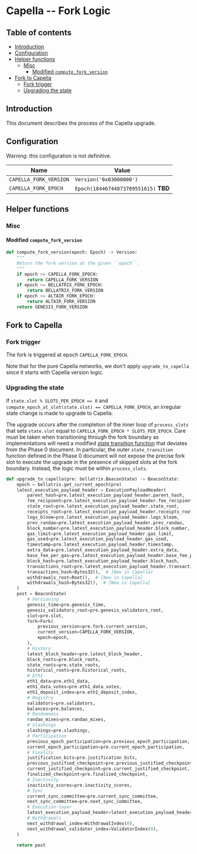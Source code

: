 # Capella -- Fork Logic

## Table of contents

<!-- START doctoc generated TOC please keep comment here to allow auto update -->
<!-- DON'T EDIT THIS SECTION, INSTEAD RE-RUN doctoc TO UPDATE -->

- [Introduction](#introduction)
- [Configuration](#configuration)
- [Helper functions](#helper-functions)
  - [Misc](#misc)
    - [Modified `compute_fork_version`](#modified-compute_fork_version)
- [Fork to Capella](#fork-to-capella)
  - [Fork trigger](#fork-trigger)
  - [Upgrading the state](#upgrading-the-state)

<!-- END doctoc generated TOC please keep comment here to allow auto update -->

## Introduction

This document describes the process of the Capella upgrade.

## Configuration

Warning: this configuration is not definitive.

| Name | Value |
| - | - |
| `CAPELLA_FORK_VERSION` | `Version('0x03000000')` |
| `CAPELLA_FORK_EPOCH` | `Epoch(18446744073709551615)` **TBD** |


## Helper functions

### Misc

#### Modified `compute_fork_version`

```python
def compute_fork_version(epoch: Epoch) -> Version:
    """
    Return the fork version at the given ``epoch``.
    """
    if epoch >= CAPELLA_FORK_EPOCH:
        return CAPELLA_FORK_VERSION
    if epoch >= BELLATRIX_FORK_EPOCH:
        return BELLATRIX_FORK_VERSION
    if epoch >= ALTAIR_FORK_EPOCH:
        return ALTAIR_FORK_VERSION
    return GENESIS_FORK_VERSION
```

## Fork to Capella

### Fork trigger

The fork is triggered at epoch `CAPELLA_FORK_EPOCH`.

Note that for the pure Capella networks, we don't apply `upgrade_to_capella` since it starts with Capella version logic.

### Upgrading the state

If `state.slot % SLOTS_PER_EPOCH == 0` and `compute_epoch_at_slot(state.slot) == CAPELLA_FORK_EPOCH`,
an irregular state change is made to upgrade to Capella.

The upgrade occurs after the completion of the inner loop of `process_slots` that sets `state.slot` equal to `CAPELLA_FORK_EPOCH * SLOTS_PER_EPOCH`.
Care must be taken when transitioning through the fork boundary as implementations will need a modified [state transition function](../phase0/beacon-chain.md#beacon-chain-state-transition-function) that deviates from the Phase 0 document.
In particular, the outer `state_transition` function defined in the Phase 0 document will not expose the precise fork slot to execute the upgrade in the presence of skipped slots at the fork boundary. Instead, the logic must be within `process_slots`.

```python
def upgrade_to_capella(pre: bellatrix.BeaconState) -> BeaconState:
    epoch = bellatrix.get_current_epoch(pre)
    latest_execution_payload_header = ExecutionPayloadHeader(
        parent_hash=pre.latest_execution_payload_header.parent_hash,
        fee_recipient=pre.latest_execution_payload_header.fee_recipient,
        state_root=pre.latest_execution_payload_header.state_root,
        receipts_root=pre.latest_execution_payload_header.receipts_root,
        logs_bloom=pre.latest_execution_payload_header.logs_bloom,
        prev_randao=pre.latest_execution_payload_header.prev_randao,
        block_number=pre.latest_execution_payload_header.block_number,
        gas_limit=pre.latest_execution_payload_header.gas_limit,
        gas_used=pre.latest_execution_payload_header.gas_used,
        timestamp=pre.latest_execution_payload_header.timestamp,
        extra_data=pre.latest_execution_payload_header.extra_data,
        base_fee_per_gas=pre.latest_execution_payload_header.base_fee_per_gas,
        block_hash=pre.latest_execution_payload_header.block_hash,
        transactions_root=pre.latest_execution_payload_header.transactions_root,
        transactions_hash=Bytes32(),  # [New in Capella]
        withdrawals_root=Root(),  # [New in Capella]
        withdrawals_hash=Bytes32(),  # [New in Capella]
    )
    post = BeaconState(
        # Versioning
        genesis_time=pre.genesis_time,
        genesis_validators_root=pre.genesis_validators_root,
        slot=pre.slot,
        fork=Fork(
            previous_version=pre.fork.current_version,
            current_version=CAPELLA_FORK_VERSION,
            epoch=epoch,
        ),
        # History
        latest_block_header=pre.latest_block_header,
        block_roots=pre.block_roots,
        state_roots=pre.state_roots,
        historical_roots=pre.historical_roots,
        # Eth1
        eth1_data=pre.eth1_data,
        eth1_data_votes=pre.eth1_data_votes,
        eth1_deposit_index=pre.eth1_deposit_index,
        # Registry
        validators=pre.validators,
        balances=pre.balances,
        # Randomness
        randao_mixes=pre.randao_mixes,
        # Slashings
        slashings=pre.slashings,
        # Participation
        previous_epoch_participation=pre.previous_epoch_participation,
        current_epoch_participation=pre.current_epoch_participation,
        # Finality
        justification_bits=pre.justification_bits,
        previous_justified_checkpoint=pre.previous_justified_checkpoint,
        current_justified_checkpoint=pre.current_justified_checkpoint,
        finalized_checkpoint=pre.finalized_checkpoint,
        # Inactivity
        inactivity_scores=pre.inactivity_scores,
        # Sync
        current_sync_committee=pre.current_sync_committee,
        next_sync_committee=pre.next_sync_committee,
        # Execution-layer
        latest_execution_payload_header=latest_execution_payload_header,
        # Withdrawals
        next_withdrawal_index=WithdrawalIndex(0),
        next_withdrawal_validator_index=ValidatorIndex(0),
    )

    return post
```
